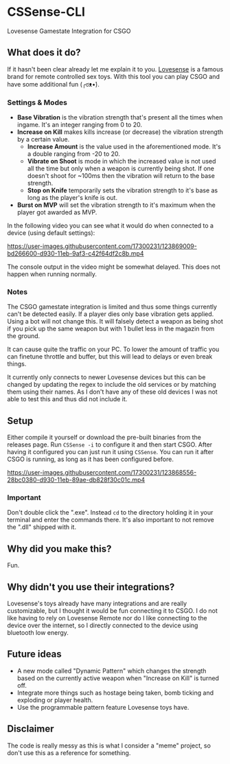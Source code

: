 # CSSense-CLI
Lovesense Gamestate Integration for CSGO

## What does it do?
If it hasn't been clear already let me explain it to you.
[Lovesense](https://lovense.com/) is a famous brand for remote controlled sex toys.
With this tool you can play CSGO and have some additional fun (╭ರᴥ•́).

### Settings & Modes
- **Base Vibration** is the vibration strength that's present all the times when ingame. It's an integer ranging from 0 to 20.
- **Increase on Kill** makes kills increase (or decrease) the vibration strength by a certain value.
  - **Increase Amount** is the value used in the aforementioned mode. It's a double ranging from -20 to 20.
  - **Vibrate on Shoot** is mode in which the increased value is not used all the time but only when a weapon is currently being shot. If one doesn't shoot for ~100ms then the vibration will return to the base strength.
  - **Stop on Knife** temporarily sets the vibration strength to it's base as long as the player's knife is out.
- **Burst on MVP** will set the vibration strength to it's maximum when the player got awarded as MVP.


In the following video you can see what it would do when connected to a device (using default settings):

https://user-images.githubusercontent.com/17300231/123869009-bd266600-d930-11eb-9af3-c42f64df2c8b.mp4

The console output in the video might be somewhat delayed. This does not happen when running normally.

### Notes
The CSGO gamestate integration is limited and thus some things currently can't be detected easily.
If a player dies only base vibration gets applied. Using a bot will not change this.
It will falsely detect a weapon as being shot if you pick up the same weapon but with 1 bullet less in the magazin from the ground.

It can cause quite the traffic on your PC.
To lower the amount of traffic you can finetune throttle and buffer, but this will lead to delays or even break things.

It currently only connects to newer Lovesense devices but this can be changed by updating the regex to include the old services or by matching them using their names. As I don't have any of these old devices I was not able to test this and thus did not include it.

## Setup
Either compile it yourself or download the pre-built binaries from the releases page.
Run `CSSense -i` to configure it and then start CSGO.
After having it configured you can just run it using `CSSense`.
You can run it after CSGO is running, as long as it has been configured before.

https://user-images.githubusercontent.com/17300231/123868556-28bc0380-d930-11eb-89ae-db828f30c01c.mp4

### Important
Don't double click the ".exe". Instead `cd` to the directory holding it in your terminal and enter the commands there.
It's also important to not remove the ".dll" shipped with it.

## Why did you make this?
Fun.

## Why didn't you use their integrations?
Lovesense's toys already have many integrations and are really customizable, but I thought it would be fun connecting it to CSGO.
I do not like having to rely on Lovesense Remote nor do I like connecting to the device over the internet, so I directly connected to the device using bluetooth low energy.

## Future ideas
- A new mode called "Dynamic Pattern" which changes the strength based on the currently active weapon when "Increase on Kill" is turned off.
- Integrate more things such as hostage being taken, bomb ticking and exploding or player health.
- Use the programmable pattern feature Lovesense toys have.

## Disclaimer
The code is really messy as this is what I consider a "meme" project, so don't use this as a reference for something.
